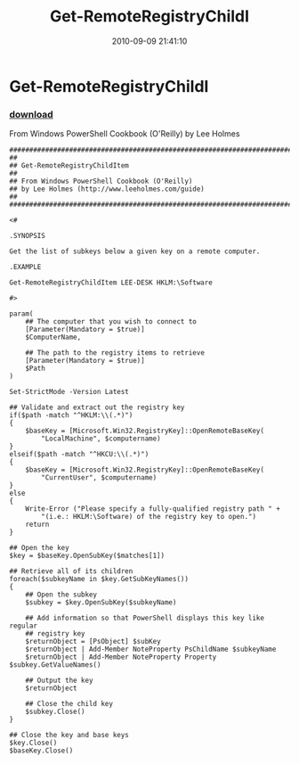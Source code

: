 ﻿---
pid:            2162
parent:         0
children:       
poster:         Lee Holmes
title:          Get-RemoteRegistryChildI
date:           2010-09-09 21:41:10
description:    From Windows PowerShell Cookbook (O'Reilly) by Lee Holmes
format:         posh
---

# Get-RemoteRegistryChildI

### [download](2162.ps1)  

From Windows PowerShell Cookbook (O'Reilly) by Lee Holmes

```posh
##############################################################################
##
## Get-RemoteRegistryChildItem
##
## From Windows PowerShell Cookbook (O'Reilly)
## by Lee Holmes (http://www.leeholmes.com/guide)
##
##############################################################################

<#

.SYNOPSIS

Get the list of subkeys below a given key on a remote computer.

.EXAMPLE

Get-RemoteRegistryChildItem LEE-DESK HKLM:\Software

#>

param(
    ## The computer that you wish to connect to
    [Parameter(Mandatory = $true)]
    $ComputerName,

    ## The path to the registry items to retrieve
    [Parameter(Mandatory = $true)]
    $Path
)

Set-StrictMode -Version Latest

## Validate and extract out the registry key
if($path -match "^HKLM:\\(.*)")
{
    $baseKey = [Microsoft.Win32.RegistryKey]::OpenRemoteBaseKey(
        "LocalMachine", $computername)
}
elseif($path -match "^HKCU:\\(.*)")
{
    $baseKey = [Microsoft.Win32.RegistryKey]::OpenRemoteBaseKey(
        "CurrentUser", $computername)
}
else
{
    Write-Error ("Please specify a fully-qualified registry path " +
        "(i.e.: HKLM:\Software) of the registry key to open.")
    return
}

## Open the key
$key = $baseKey.OpenSubKey($matches[1])

## Retrieve all of its children
foreach($subkeyName in $key.GetSubKeyNames())
{
    ## Open the subkey
    $subkey = $key.OpenSubKey($subkeyName)

    ## Add information so that PowerShell displays this key like regular
    ## registry key
    $returnObject = [PsObject] $subKey
    $returnObject | Add-Member NoteProperty PsChildName $subkeyName
    $returnObject | Add-Member NoteProperty Property $subkey.GetValueNames()

    ## Output the key
    $returnObject

    ## Close the child key
    $subkey.Close()
}

## Close the key and base keys
$key.Close()
$baseKey.Close()
```
